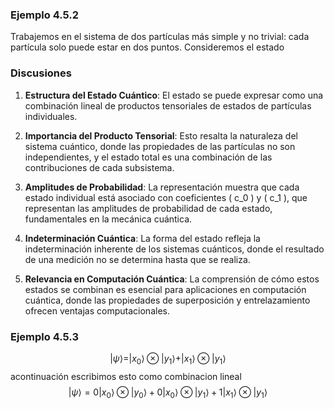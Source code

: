 ### Ejemplo 4.5.2

Trabajemos en el sistema de dos partículas más simple y no trivial: cada partícula solo puede estar en dos puntos. Consideremos el estado


### Discusiones

1. **Estructura del Estado Cuántico**: El estado se puede expresar como una combinación lineal de productos tensoriales de estados de partículas individuales.

2. **Importancia del Producto Tensorial**: Esto resalta la naturaleza del sistema cuántico, donde las propiedades de las partículas no son independientes, y el estado total es una combinación de las contribuciones de cada subsistema.

3. **Amplitudes de Probabilidad**: La representación muestra que cada estado individual está asociado con coeficientes \( c_0 \) y \( c_1 \), que representan las amplitudes de probabilidad de cada estado, fundamentales en la mecánica cuántica.

4. **Indeterminación Cuántica**: La forma del estado refleja la indeterminación inherente de los sistemas cuánticos, donde el resultado de una medición no se determina hasta que se realiza.

5. **Relevancia en Computación Cuántica**: La comprensión de cómo estos estados se combinan es esencial para aplicaciones en computación cuántica, donde las propiedades de superposición y entrelazamiento ofrecen ventajas computacionales.


### Ejemplo 4.5.3

$$
|\psi\rangle = |x_0\rangle \otimes |y_1\rangle + |x_1\rangle \otimes |y_1\rangle
$$
acontinuación escribimos esto como combinacion lineal
$$
|\psi\rangle = 0|x_0\rangle \otimes |y_0\rangle + 0|x_0\rangle \otimes |y_1\rangle + 1|x_1\rangle \otimes |y_1\rangle
$$

